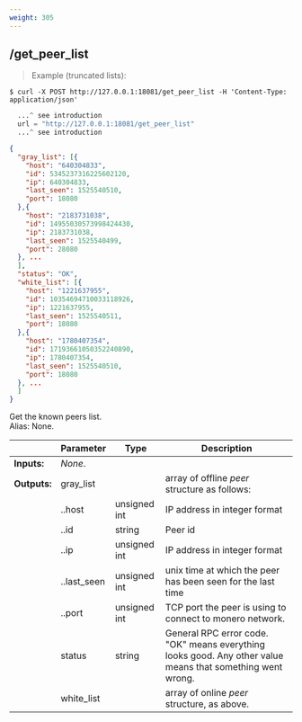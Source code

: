 ```yaml
---
weight: 305
---
```


## **/get_peer_list**

> Example (truncated lists):

```shell
$ curl -X POST http://127.0.0.1:18081/get_peer_list -H 'Content-Type: application/json'
```
```python
  ...^ see introduction
  url = "http://127.0.0.1:18081/get_peer_list"
  ...^ see introduction
```
```json
{
  "gray_list": [{
    "host": "640304833",
    "id": 5345237316225602120,
    "ip": 640304833,
    "last_seen": 1525540510,
    "port": 18080
  },{
    "host": "2183731038",
    "id": 14955030573998424430,
    "ip": 2183731038,
    "last_seen": 1525540499,
    "port": 28080
  }, ...
  ],
  "status": "OK",
  "white_list": [{
    "host": "1221637955",
    "id": 10354694710033118926,
    "ip": 1221637955,
    "last_seen": 1525540511,
    "port": 18080
  },{
    "host": "1780407354",
    "id": 17193661050352240890,
    "ip": 1780407354,
    "last_seen": 1525540510,
    "port": 18080
  }, ...
  ]
}
```
Get the known peers list.  
Alias: None.  

|             | Parameter   | Type         | Description
| ---         | ---         | ---          | ---
|**Inputs:**  | *None*.     |              |
|**Outputs:** | gray_list   |              | array of offline *peer* structure as follows:
|             | ..host      | unsigned int | IP address in integer format
|             | ..id        | string       | Peer id
|             | ..ip        | unsigned int | IP address in integer format
|             | ..last_seen | unsigned int | unix time at which the peer has been seen for the last time
|             | ..port      | unsigned int | TCP port the peer is using to connect to monero network.
|             | status      | string       | General RPC error code. "OK" means everything looks good. Any other value means that something went wrong.
|             | white_list  |              | array of online *peer* structure, as above.